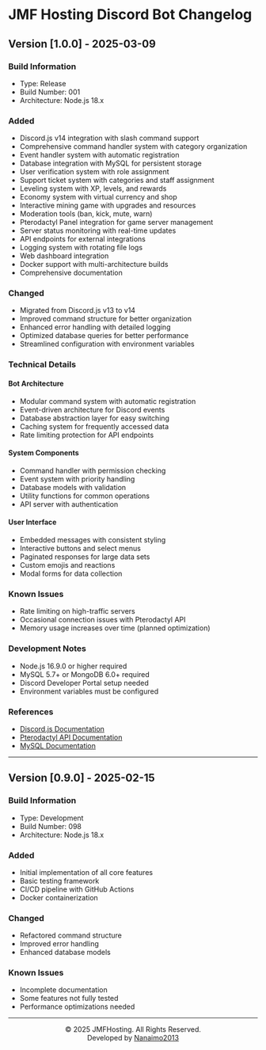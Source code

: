 # JMF Hosting Discord Bot Changelog

## Version [1.0.0] - 2025-03-09

### Build Information
- Type: Release
- Build Number: 001
- Architecture: Node.js 18.x

### Added
- Discord.js v14 integration with slash command support
- Comprehensive command handler system with category organization
- Event handler system with automatic registration
- Database integration with MySQL for persistent storage
- User verification system with role assignment
- Support ticket system with categories and staff assignment
- Leveling system with XP, levels, and rewards
- Economy system with virtual currency and shop
- Interactive mining game with upgrades and resources
- Moderation tools (ban, kick, mute, warn)
- Pterodactyl Panel integration for game server management
- Server status monitoring with real-time updates
- API endpoints for external integrations
- Logging system with rotating file logs
- Web dashboard integration
- Docker support with multi-architecture builds
- Comprehensive documentation

### Changed
- Migrated from Discord.js v13 to v14
- Improved command structure for better organization
- Enhanced error handling with detailed logging
- Optimized database queries for better performance
- Streamlined configuration with environment variables

### Technical Details
#### Bot Architecture
- Modular command system with automatic registration
- Event-driven architecture for Discord events
- Database abstraction layer for easy switching
- Caching system for frequently accessed data
- Rate limiting protection for API endpoints

#### System Components
- Command handler with permission checking
- Event system with priority handling
- Database models with validation
- Utility functions for common operations
- API server with authentication

#### User Interface
- Embedded messages with consistent styling
- Interactive buttons and select menus
- Paginated responses for large data sets
- Custom emojis and reactions
- Modal forms for data collection

### Known Issues
- Rate limiting on high-traffic servers
- Occasional connection issues with Pterodactyl API
- Memory usage increases over time (planned optimization)

### Development Notes
- Node.js 16.9.0 or higher required
- MySQL 5.7+ or MongoDB 6.0+ required
- Discord Developer Portal setup needed
- Environment variables must be configured

### References
- [Discord.js Documentation](https://discord.js.org/)
- [Pterodactyl API Documentation](https://dashflo.net/docs/api/pterodactyl/v1/)
- [MySQL Documentation](https://dev.mysql.com/doc/)

---

## Version [0.9.0] - 2025-02-15

### Build Information
- Type: Development
- Build Number: 098
- Architecture: Node.js 18.x

### Added
- Initial implementation of all core features
- Basic testing framework
- CI/CD pipeline with GitHub Actions
- Docker containerization

### Changed
- Refactored command structure
- Improved error handling
- Enhanced database models

### Known Issues
- Incomplete documentation
- Some features not fully tested
- Performance optimizations needed

---

<div align="center">

© 2025 JMFHosting. All Rights Reserved.  
Developed by [Nanaimo2013](https://github.com/Nanaimo2013)

</div> 